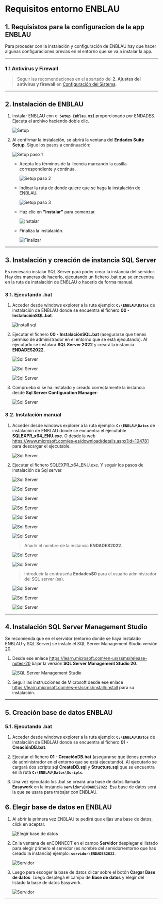 # Requisitos entorno ENBLAU

## 1. Requisistos para la configuracion de la app ENBLAU 

Para proceder con la instalación y configuración de ENBLAU hay que hacer algunas configuraciones previas en el entorno que se va a instalar la app.

---

### 1.1 Antivirus y Firewall

> Seguir las recomendaciones en el apartado del **2. Ajustes del antivirus y firewall** en [Configuración del Sistema](Configuracion_Sistema.md).

---

## 2. Instalación de ENBLAU

1. Instalar ENBLAU con el **`Setup Enblau.msi`** proporcionado por ENDADES. Ejecuta el archivo haciendo doble clic.

    ![Setup](images/Instal_config/setup_msi.jpg)

2. Al confirmar la instalación, se abrirá la ventana del **Endades Suite Setup**. Sigue los pasos a continuación:

     ![Setup paso 1](images/Instal_config/setup.jpg)

   - Acepta los términos de la licencia marcando la casilla correspondiente y continúa.

     ![Setup paso 2](images/Instal_config/setup2.jpg)

   - Indicar la ruta de donde quiere que se haga la instalación de ENBLAU.

     ![Setup paso 3](images/Instal_config/setup3.jpg)

   - Haz clic en **"Instalar"** para comenzar.

      ![Instalar](Imagenes/UT_Actualizar_ENBLAU/install.jpg)

   - Finaliza la instalación.

     ![Finalizar](images/Instal_config/finish.jpg)
    

---

## 3. Instalación y creación de instancia SQL Server

Es necesario instalar SQL Server para poder crear la instancia del servidor. Hay dos maneras de hacerlo, ejecutando un fichero .bat que se encuentra en la ruta de instalación de ENBLAU o hacerlo de forma manual.

### 3.1. Ejecutando .bat

1. Acceder desde windows explorer a la ruta ejemplo: **`C:\ENBLAU\Datos`** de instalación de ENBLAU donde se encuentra el fichero **00 - InstalaciónSQL.bat**.

     ![Install sql](images/Instal_config/install_sql.jpg)

2. Ejecutar el fichero **00 - InstalaciónSQL.bat** (asegurarse que tienes permiso de administrador en el entorno que se está ejecutando). Al ejecutarlo se instalará **SQL Server 2022** y creará la instancia **ENDADES2022**.

     ![Sql Server](images/Instal_config/install_sql.jpg)

     ![Sql Server](images/Instal_config/install_sql2.jpg)

     ![Sql Server](images/Instal_config/install_sql3.jpg)

3. Comprueba si se ha instalado y creado correctamente la instancia desde **Sql Server Configuration Manager**:

     ![Sql Server](images/Instal_config/sql_server.jpg)

### 3.2. Instalación manual 

1. Acceder desde windows explorer a la ruta ejemplo: **`C:\ENBLAU\Datos`** de instalación de ENBLAU donde se encuentra el ejecutable **SQLEXPR_x64_ENU.exe**. O desde la web https://www.microsoft.com/es-es/download/details.aspx?id=104781 para descargar el ejecutable.

     ![Sql Server](images/Instal_config/sql_exe.jpg)

2. Ejecutar el fichero SQLEXPR_x64_ENU.exe. Y seguir los pasos de instalación de Sql server.

     ![Sql Server](images/Instal_config/sql_server2.jpg)

     ![Sql Server](images/Instal_config/sql_server3.jpg)

     ![Sql Server](images/Instal_config/sql_server4.jpg)

     ![Sql Server](images/Instal_config/sql_server5.jpg)

     ![Sql Server](images/Instal_config/sql_server6.jpg)

     ![Sql Server](images/Instal_config/sql_server7.jpg)

     ![Sql Server](images/Instal_config/sql_server8.jpg)

     > Añadir el nombre de la instancia **ENDADES2022**.

     ![Sql Server](images/Instal_config/sql_server9.jpg)

     ![Sql Server](images/Instal_config/sql_server10.jpg)

     > Introducir la contraseña **Endades$0** para el usuario administrador del SQL server (sa).

     ![Sql Server](images/Instal_config/sql_server11.jpg)

     ![Sql Server](images/Instal_config/sql_server12.jpg)

     ![Sql Server](images/Instal_config/sql_server13.jpg)

---

## 4. Instalación SQL Server Management Studio

Se recomienda que en el servidor (entorno donde se haya instalado ENBLAU y SQL Server) se instale el SQL Server Management Studio versión 20.

1. Desde ese enlace https://learn.microsoft.com/en-us/ssms/release-notes-20 bajar la versión **SQL Server Management Studio 20**.

     ![SQL Server Management Studio](images/Instal_config/ssms.jpg)

2. Seguir las instrucciones de Microsoft desde ese enlace https://learn.microsoft.com/es-es/ssms/install/install para su instalación. 

---

## 5. Creación base de datos ENBLAU

### 5.1. Ejecutando .bat

1. Acceder desde windows explorer a la ruta ejemplo: **`C:\ENBLAU\Datos`** de instalación de ENBLAU donde se encuentra el fichero **01 - CreaciónDB.bat**.

2. Ejecutar el fichero **01 - CreaciónDB.bat** (asegurarse que tienes permiso de administrador en el entorno que se está ejecutando). Al ejecutarlo se cargará dos scripts sql **CreateDB.sql** y **Structure.sql** que se encuentra en la ruta **`C:\ENBLAU\Datos\Scripts`**.

3. Una vez ejecutado los .bat se creará una base de datos llamada **Easywork** en la instancia **`servidor\ENDADES2022`**. Esa base de datos será la que se usara para trabajar con ENBLAU.


## 6. Elegir base de datos en ENBLAU

1. Al abrir la primera vez ENBLAU te pedirá que elijas una base de datos, click en aceptar.

     ![Elegir base de datos](images/Instal_config/elegir_bdd.jpg)

2. En la ventana de enCONNECT en el campo **Servidor** desplegar el listado para elegir primero el servidor (es nombre del servidor/entorno que has creado la instancia) ejemplo: **`servidor\ENDADES2022`**.

     ![Servidor](images/Instal_config/servidor.jpg)

3. Luego para escoger la base de datos clicar sobre el botón **Cargar Base de datos**. Luego desplegá el campo de **Base de datos** y elegir del listado la base de datos Easywork.

     ![Servidor](images/Instal_config/bdd.jpg)
---

